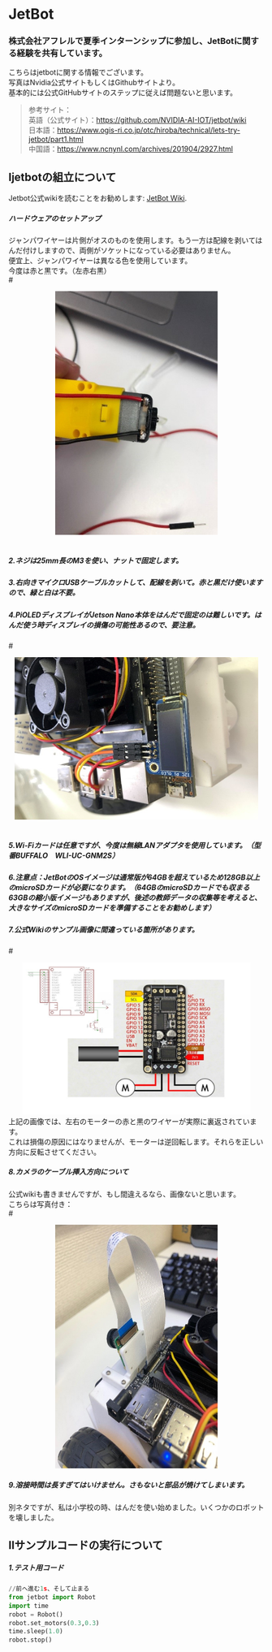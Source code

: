 # JetBot
### 株式会社アフレルで夏季インターンシップに参加し、JetBotに関する経験を共有しています。<br>
こちらはjetbotに関する情報でございます。<br>
写真はNvidia公式サイトもしくはGithubサイトより。<br>
基本的には公式GitHubサイトのステップに従えば問題ないと思います。<br>
>参考サイト：<br>
>英語（公式サイト）：https://github.com/NVIDIA-AI-IOT/jetbot/wiki<br>
>日本語：https://www.ogis-ri.co.jp/otc/hiroba/technical/lets-try-jetbot/part1.html<br>
>中国語：https://www.ncnynl.com/archives/201904/2927.html<br>
## Ⅰjetbotの組立について
Jetbot公式wikiを読むことをお勧めします: [JetBot Wiki](https://github.com/NVIDIA-AI-IOT/jetbot/wiki).<br>
##### ハードウェアのセットアップ<br>
ジャンパワイヤーは片側がオスのものを使用します。もう一方は配線を剥いてはんだ付けしますので、両側がソケットになっている必要はありません。<br>
便宜上、ジャンパワイヤーは異なる色を使用しています。<br>
今度は赤と黒です。（左赤右黒）<br>
#<div align=center><img width="320" height="480" src="https://github.com/FuhaoSun/jetbot/raw/master/photos/1.jpg"/></div><br>
##### 2.ネジは25mm長のM3を使い、ナットで固定します。<br>
##### 3.右向きマイクロUSBケーブルカットして、配線を剥いて。赤と黒だけ使いますので、緑と白は不要。<br>
##### 4.PiOLEDディスプレイがJetson Nano本体をはんだで固定のは難しいです。はんだ使う時ディスプレイの損傷の可能性あるので、要注意。<br>
#<div align=center><img width="480" height="320" src="https://github.com/FuhaoSun/jetbot/raw/master/photos/2.jpg"/></div><br>
##### 5.Wi-Fiカードは任意ですが、今度は無線LANアダプタを使用しています。（型番BUFFALO　WLI-UC-GNM2S）<br>
##### 6.注意点：JetBotのOSイメージは通常版が64GBを超えているため128GB以上のmicroSDカードが必要になります。（64GBのmicroSDカードでも収まる63GBの縮小版イメージもありますが、後述の教師データの収集等を考えると、大きなサイズのmicroSDカードを準備することをお勧めします）<br>
##### 7.公式Wikiのサンプル画像に間違っている箇所があります。

#<div align=center><img width="450" height="300" src="https://github.com/FuhaoSun/jetbot/raw/master/photos/3.jpg"/></div>
上記の画像では、左右のモーターの赤と黒のワイヤーが実際に裏返されています。<br>
これは損傷の原因にはなりませんが、モーターは逆回転します。それらを正しい方向に反転させてください。<br>
##### 8.カメラのケーブル挿入方向について<br>
公式wikiも書きませんですが、もし間違えるなら、画像ないと思います。<br>
こちらは写真付き：<br>
#<div align=center><img width="320" height="480" src="https://github.com/FuhaoSun/jetbot/raw/master/photos/4.jpg"/></div>
##### 9.溶接時間は長すぎてはいけません。さもないと部品が焼けてしまいます。<br>
別ネタですが、私は小学校の時、はんだを使い始めました。いくつかのロボットを壊しました。<br>
## Ⅱサンプルコードの実行について
##### 1.テスト用コード

```Python
//前へ進む1s、そして止まる
from jetbot import Robot
import time
robot = Robot()
robot.set_motors(0.3,0.3)
time.sleep(1.0)
robot.stop()
```

